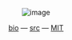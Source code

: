 <div align="center">

![image](https://github.com/Atlanta-K/.github/assets/140287817/f7be4e76-9a1e-4097-953d-acf5385da05f)

[bio](https://atlanta-k.github.io) — [src](https://github.com/Atlanta-K/Atlanta-K.github.io) — [MIT](https://github.com/Atlanta-K/Atlanta-K.github.io/blob/main/LICENSE)

</div>
